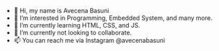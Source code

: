 - 👋 Hi, my name is Avecena Basuni
- 👀 I’m interested in Programming, Embedded System, and many more.
- 🌱 I’m currently learning HTML, CSS, and JS.
- 💞️ I’m currently not looking to collaborate.
- 📫 You can reach me via Instagram @avecenabasuni

<!---
avecenabasuni/avecenabasuni is a ✨ special ✨ repository because its `README.md` (this file) appears on your GitHub profile.
You can click the Preview link to take a look at your changes.
--->
